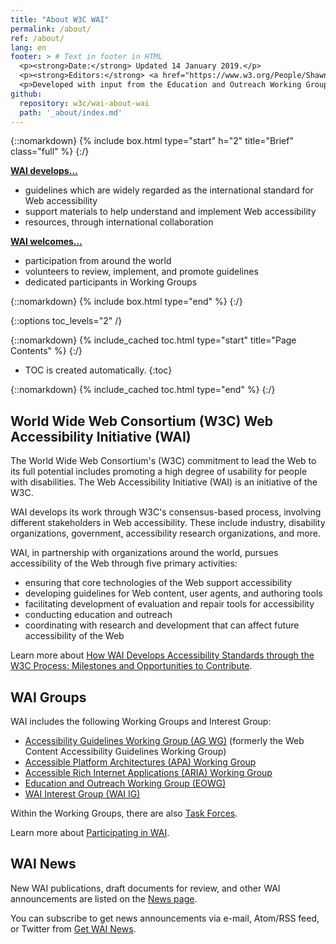 ```yaml
---
title: "About W3C WAI"
permalink: /about/
ref: /about/
lang: en
footer: > # Text in footer in HTML
  <p><strong>Date:</strong> Updated 14 January 2019.</p>
  <p><strong>Editors:</strong> <a href="https://www.w3.org/People/Shawn/">Shawn Lawton Henry</a> and <a href="https://www.w3.org/People/Brewer/">Judy Brewer</a>.</p>
  <p>Developed with input from the Education and Outreach Working Group (<a href="http://www.w3.org/WAI/EO/">EOWG</a>).</p>
github:
  repository: w3c/wai-about-wai
  path: '_about/index.md'
---
```


{::nomarkdown}
{% include box.html type="start" h="2" title="Brief" class="full" %}
{:/}

**[WAI develops…](https://www.w3.org/WAI/Resources/Overview)**

-   guidelines which are widely regarded as the international standard for Web accessibility
-   support materials to help understand and implement Web accessibility
-   resources, through international collaboration

**[WAI welcomes…](/about/participating/)**

-   participation from around the world
-   volunteers to review, implement, and promote guidelines
-   dedicated participants in Working Groups


{::nomarkdown}
{% include box.html type="end" %}
{:/}

{::options toc_levels="2" /}

{::nomarkdown}
{% include_cached toc.html type="start" title="Page Contents" %}
{:/}

-   TOC is created automatically.
{:toc}

{::nomarkdown}
{% include_cached toc.html type="end" %}
{:/}

## World Wide Web Consortium (W3C) Web Accessibility Initiative (WAI)

The World Wide Web Consortium's (W3C) commitment to lead the Web to its full potential includes promoting a high degree of usability for people with disabilities. The Web Accessibility Initiative (WAI) is an initiative of the W3C.

WAI develops its work through W3C's consensus-based process, involving different stakeholders in Web accessibility. These include industry, disability organizations, government, accessibility research organizations, and more.

WAI, in partnership with organizations around the world, pursues accessibility of the Web through five primary activities:

-   ensuring that core technologies of the Web support accessibility
-   developing guidelines for Web content, user agents, and authoring tools
-   facilitating development of evaluation and repair tools for accessibility
-   conducting education and outreach
-   coordinating with research and development that can affect future accessibility of the Web

Learn more about [How WAI Develops Accessibility Standards through the W3C Process: Milestones and Opportunities to Contribute](https://www.w3.org/WAI/standards-guidelines/w3c-process/).

## WAI Groups

WAI includes the following Working Groups and Interest Group:

-   [Accessibility Guidelines Working Group (AG WG)](/GL/) (formerly the Web Content Accessibility Guidelines Working Group)
-   [Accessible Platform Architectures (APA) Working Group](/APA/)
-   [Accessible Rich Internet Applications (ARIA) Working Group](/ARIA/)
-   [Education and Outreach Working Group (EOWG)](/about/groups/eowg/)
-   [WAI Interest Group (WAI IG)](/about/groups/waiig/)

Within the Working Groups, there are also [Task Forces](/about/groups/taskforces/).

Learn more about [Participating in WAI](https://www.w3.org/WAI/about/participating/).

## WAI News

New WAI publications, draft documents for review, and other WAI announcements are listed on the [News page](https://www.w3.org/WAI/news/).

You can subscribe to get news announcements via e-mail, Atom/RSS feed, or Twitter from [Get WAI News](https://www.w3.org/WAI/news/subscribe/).
